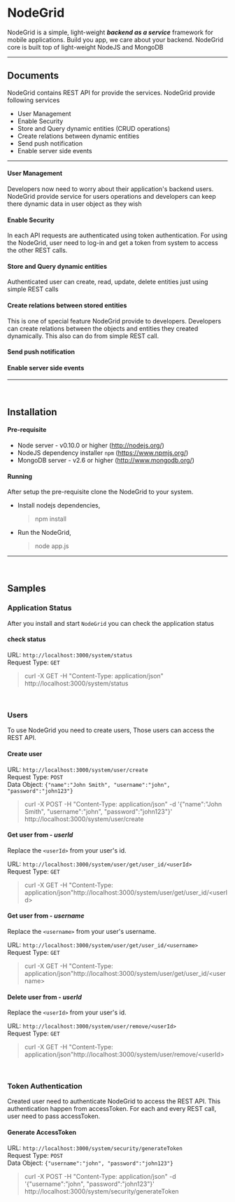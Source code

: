 # NodeGrid

NodeGrid is a simple, light-weight ***backend as a service*** framework for mobile applications. Build you app, we care about your backend. NodeGrid core is built top of light-weight NodeJS and MongoDB 

----------

## Documents

NodeGrid contains REST API for provide the services. NodeGrid provide following services

- User Management
- Enable Security
- Store and Query dynamic entities (CRUD operations)
- Create relations between dynamic entities
- Send push notification
- Enable server side events

-----------
#### **User Management**
Developers now need to worry about their application's backend users. NodeGrid provide service for users operations and developers can keep there dynamic data in user object as they wish 

#### **Enable Security**
In each API requests are authenticated using token authentication. For using the NodeGrid, user need to log-in and get a token from system to access the  other REST calls.

#### **Store and Query dynamic entities**
Authenticated user can create, read, update, delete entities just using simple REST calls

#### **Create relations between stored entities**
This is one of special feature NodeGrid provide to developers. Developers can create relations between the objects and entities they created dynamically. This also can do from simple REST call.

#### **Send push notification**

#### **Enable server side events**


-----------

<br/>

## Installation

#### **Pre-requisite**

 * Node server - v0.10.0 or higher
	(http://nodejs.org/)
 * NodeJS dependency installer `npm`
	(https://www.npmjs.org/) 
 * MongoDB server - v2.6 or higher
	(http://www.mongodb.org/)

#### **Running**

After setup the pre-requisite clone the NodeGrid to your system.

 * Install nodejs dependencies,

	> npm install

 * Run the NodeGrid,

	> node app.js


----------

<br/>

## Samples

### Application Status

After you install and start `NodeGrid` you can check the application status

#### **check status**

URL: `http://localhost:3000/system/status`
<br/>Request Type: `GET`

> curl -X GET -H "Content-Type: application/json" http://localhost:3000/system/status

<br/>

### Users

To use NodeGrid you need to create users, Those users can access the REST API.

#### **Create user**

URL: `http://localhost:3000/system/user/create`
<br/>Request Type: `POST`
<br/>Data Object: `{"name":"John Smith", "username":"john", "password":"john123"}`

> curl -X POST -H "Content-Type: application/json" -d '{"name":"John Smith", "username":"john", "password":"john123"}' http://localhost:3000/system/user/create

#### **Get user from** - *userId*

Replace the `<userId>` from your user's id.

URL: `http://localhost:3000/system/user/get/user_id/<userId>`
<br/>Request Type: `GET`

> curl -X GET -H "Content-Type: application/json"http://localhost:3000/system/user/get/user_id/\<userId\>

#### **Get user from** - *username*

Replace the `<username>` from your user's username.

URL: `http://localhost:3000/system/user/get/user_id/<username>`
<br/>Request Type: `GET`

> curl -X GET -H "Content-Type: application/json"http://localhost:3000/system/user/get/user_id/\<username\>

#### **Delete user from** - *userId*

Replace the `<userId>` from your user's id.

URL: `http://localhost:3000/system/user/remove/<userId>`
<br/>Request Type: `GET`

> curl -X GET -H "Content-Type: application/json"http://localhost:3000/system/user/remove/\<userId\>

<br/>

### Token Authentication

Created user need to authenticate NodeGrid to access the REST API. This authentication happen from accessToken. For each and every REST call, user need to pass accessToken.

#### **Generate AccessToken**

URL: `http://localhost:3000/system/security/generateToken`
<br/>Request Type: `POST`
<br/>Data Object: `{"username":"john", "password":"john123"}`

> curl -X POST -H "Content-Type: application/json" -d '{"username":"john", "password":"john123"}' http://localhost:3000/system/security/generateToken